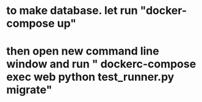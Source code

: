 # to make database. let run "docker-compose up"
# then open new command line window and run " dockerc-compose exec web python test_runner.py migrate"
